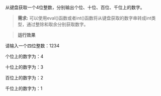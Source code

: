 从键盘获取一个4位整数，分别输出个位、十位、百位、千位上的数字。

> **需求:** 可以使用eval()函数或者int()函数将从键盘获取的数字串转成int类型，通过整除和取余分别获取数字。

> **运行效果** 

请输入一个四位整数：1234

个位上的数字为：4

十位上的数字为：3

百位上的数字为：2

千位上的数字为：1
